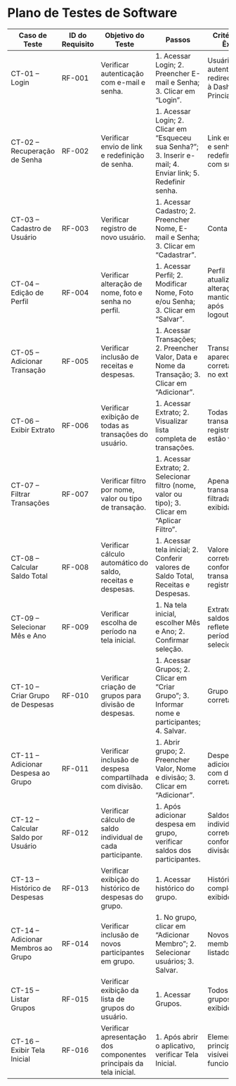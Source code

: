 # Plano de Testes de Software


| Caso de Teste                      | ID do Requisito | Objetivo do Teste                                                  | Passos                                                                                                       | Critério de Êxito                                          |
| ---------------------------------- | --------------- | ------------------------------------------------------------------ | ------------------------------------------------------------------------------------------------------------ | ---------------------------------------------------------- |
| CT-01 – Login                      | RF-001          | Verificar autenticação com e-mail e senha.                         | 1. Acessar Login; 2. Preencher E-mail e Senha; 3. Clicar em “Login”.                                         | Usuário autenticado e redirecionado à Dashboard Princiapl.        |
| CT-02 – Recuperação de Senha       | RF-002          | Verificar envio de link e redefinição de senha.                    | 1. Acessar Login; 2. Clicar em “Esqueceu sua Senha?”; 3. Inserir e-mail; 4. Enviar link; 5. Redefinir senha. | Link enviado e senha redefinida com sucesso.               |
| CT-03 – Cadastro de Usuário        | RF-003          | Verificar registro de novo usuário.                                | 1. Acessar Cadastro; 2. Preencher Nome, E-mail e Senha; 3. Clicar em “Cadastrar”.                            | Conta criada.         |
| CT-04 – Edição de Perfil           | RF-004          | Verificar alteração de nome, foto e senha no perfil.               | 1. Acessar Perfil; 2. Modificar Nome, Foto e/ou Senha; 3. Clicar em “Salvar”.                                | Perfil atualizado e alterações mantidas após logout/login. |
| CT-05 – Adicionar Transação        | RF-005          | Verificar inclusão de receitas e despesas.                         | 1. Acessar Transações; 2. Preencher Valor, Data e Nome da Transação; 3. Clicar em “Adicionar”.               | Transação aparece corretamente no extrato.                 |
| CT-06 – Exibir Extrato             | RF-006          | Verificar exibição de todas as transações do usuário.              | 1. Acessar Extrato; 2. Visualizar lista completa de transações.                                              | Todas as transações registradas estão visíveis.            |
| CT-07 – Filtrar Transações         | RF-007          | Verificar filtro por nome, valor ou tipo de transação.             | 1. Acessar Extrato; 2. Selecionar filtro (nome, valor ou tipo); 3. Clicar em “Aplicar Filtro”.               | Apenas as transações filtradas são exibidas.               |
| CT-08 – Calcular Saldo Total       | RF-008          | Verificar cálculo automático do saldo, receitas e despesas.        | 1. Acessar tela inicial; 2. Conferir valores de Saldo Total, Receitas e Despesas.                            | Valores corretos conforme transações registradas.          |
| CT-09 – Selecionar Mês e Ano       | RF-009          | Verificar escolha de período na tela inicial.                      | 1. Na tela inicial, escolher Mês e Ano; 2. Confirmar seleção.                                                | Extrato e saldos refletem o período selecionado.           |
| CT-10 – Criar Grupo de Despesas    | RF-010          | Verificar criação de grupos para divisão de despesas.              | 1. Acessar Grupos; 2. Clicar em “Criar Grupo”; 3. Informar nome e participantes; 4. Salvar.                  | Grupo listado corretamente.                                |
| CT-11 – Adicionar Despesa ao Grupo | RF-011          | Verificar inclusão de despesa compartilhada com divisão.           | 1. Abrir grupo; 2. Preencher Valor, Nome e divisão; 3. Clicar em “Adicionar”.                                | Despesa adicionada com divisão correta.                    |
| CT-12 – Calcular Saldo por Usuário | RF-012          | Verificar cálculo de saldo individual de cada participante.        | 1. Após adicionar despesa em grupo, verificar saldos dos participantes.                                      | Saldos individuais corretos conforme divisão.              |
| CT-13 – Histórico de Despesas      | RF-013          | Verificar exibição do histórico de despesas do grupo.              | 1. Acessar histórico do grupo.                                                                               | Histórico completo exibido.                                |
| CT-14 – Adicionar Membros ao Grupo | RF-014          | Verificar inclusão de novos participantes em grupo.                | 1. No grupo, clicar em “Adicionar Membro”; 2. Selecionar usuários; 3. Salvar.                                | Novos membros listados.                                    |
| CT-15 – Listar Grupos              | RF-015          | Verificar exibição da lista de grupos do usuário.                  | 1. Acessar Grupos.                                                                                           | Todos os grupos são exibidos.                              |
| CT-16 – Exibir Tela Inicial        | RF-016          | Verificar apresentação dos componentes principais da tela inicial. | 1. Após abrir o aplicativo, verificar Tela Inicial.                                              | Elementos principais visíveis e funcionais.                |


